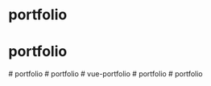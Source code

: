 # portfolio
# portfolio
#   p o r t f o l i o  
 #   p o r t f o l i o  
 # vue-portfolio
#   p o r t f o l i o  
 #   p o r t f o l i o  
 